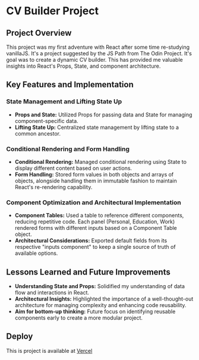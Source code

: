 # CV Builder Project

## Project Overview

This project was my first adventure with React after some time re-studying vanillaJS. It's a project suggested by the JS Path from The Odin Project. It's goal was to create a dynamic CV builder. This has provided me valuable insights into React's Props, State, and component architecture.

## Key Features and Implementation

### State Management and Lifting State Up

- **Props and State:** Utilized Props for passing data and State for managing component-specific data.
- **Lifting State Up:** Centralized state management by lifting state to a common ancestor.

### Conditional Rendering and Form Handling

- **Conditional Rendering:** Managed conditional rendering using State to display different content based on user actions.
- **Form Handling:** Stored form values in both objects and arrays of objects, alongside handling them in immutable fashion to maintain React's re-rendering capability.

### Component Optimization and Architectural Implementation

- **Component Tables:** Used a table to reference different components, reducing repetitive code. Each panel (Personal, Education, Work) rendered forms with different inputs based on a Component Table object.
- **Architectural Considerations:** Exported default fields from its respective "inputs component" to keep a single source of truth of available options.

## Lessons Learned and Future Improvements

- **Understanding State and Props:** Solidified my understanding of data flow and interactions in React.
- **Architectural Insights:** Highlighted the importance of a well-thought-out architecture for managing complexity and enhancing code reusability.
- **Aim for bottom-up thinking:** Future focus on identifying reusable components early to create a more modular project.

## Deploy

This is project is available at [Vercel](https://odin-cv-pink.vercel.app/)
